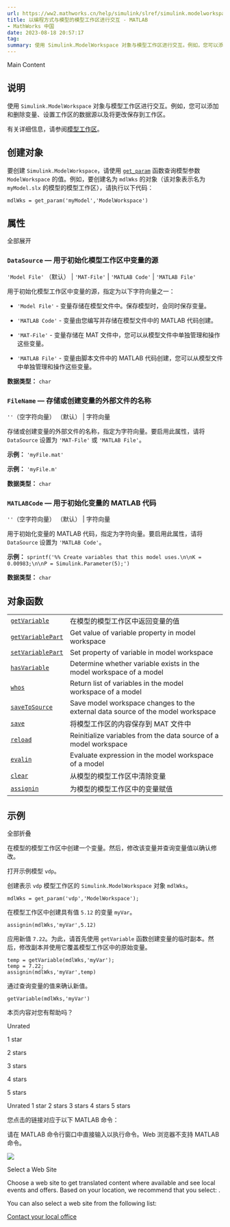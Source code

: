 ```yaml
---
url: https://ww2.mathworks.cn/help/simulink/slref/simulink.modelworkspace.html
title: 以编程方式与模型的模型工作区进行交互 - MATLAB
- MathWorks 中国
date: 2023-08-18 20:57:17
tag: 
summary: 使用 Simulink.ModelWorkspace 对象与模型工作区进行交互。例如，您可以添加和删除变量、设置工作区的数据源以及将更改保存到工作区。
---
```

Main Content

## 说明

使用 `Simulink.ModelWorkspace` 对象与模型工作区进行交互。例如，您可以添加和删除变量、设置工作区的数据源以及将更改保存到工作区。

有关详细信息，请参阅[模型工作区](https://ww2.mathworks.cn/help/simulink/ug/using-model-workspaces.html)。

## 创建对象

要创建 `Simulink.ModelWorkspace`，请使用 [`get_param`](https://ww2.mathworks.cn/help/simulink/slref/get_param.html) 函数查询模型参数 `ModelWorkspace` 的值。例如，要创建名为 `mdlWks` 的对象（该对象表示名为 `myModel.slx` 的模型的模型工作区），请执行以下代码：

```
mdlWks = get_param('myModel','ModelWorkspace')

```

## 属性

全部展开

### `DataSource` — 用于初始化模型工作区中变量的源  
`'Model File'` （默认） | `'MAT-File'` | `'MATLAB Code'` | `'MATLAB File'`

用于初始化模型工作区中变量的源，指定为以下字符向量之一：

*   `'Model File'` - 变量存储在模型文件中。保存模型时，会同时保存变量。
    
*   `'MATLAB Code'` - 变量由您编写并存储在模型文件中的 MATLAB 代码创建。
    
*   `'MAT-File'` - 变量存储在 MAT 文件中，您可以从模型文件中单独管理和操作这些变量。
    
*   `'MATLAB File'` - 变量由脚本文件中的 MATLAB 代码创建，您可以从模型文件中单独管理和操作这些变量。
    

**数据类型：** `char`

### `FileName` — 存储或创建变量的外部文件的名称  
`''`（空字符向量） （默认） | 字符向量

存储或创建变量的外部文件的名称，指定为字符向量。要启用此属性，请将 `DataSource` 设置为 `'MAT-File'` 或 `'MATLAB File'`。

**示例：** `'myFile.mat'`

**示例：** `'myFile.m'`

**数据类型：** `char`

### `MATLABCode` — 用于初始化变量的 MATLAB 代码  
`''`（空字符向量） （默认） | 字符向量

用于初始化变量的 MATLAB 代码，指定为字符向量。要启用此属性，请将 `DataSource` 设置为 `'MATLAB Code'`。

**示例：** `sprintf('%% Create variables that this model uses.\n\nK = 0.00983;\n\nP = Simulink.Parameter(5);')`

**数据类型：** `char`

## 对象函数

<table><tbody><tr><td><a href="https://ww2.mathworks.cn/help/simulink/slref/simulink.modelworkspace.getvariable.html"><code>getVariable</code></a></td><td>在模型的模型工作区中返回变量的值</td></tr><tr><td><a href="https://ww2.mathworks.cn/help/simulink/slref/simulink.modelworkspace.getvariablepart.html" hreflang="en"><code>getVariablePart</code></a></td><td>Get value of variable property in model workspace</td></tr><tr><td><a href="https://ww2.mathworks.cn/help/simulink/slref/simulink.modelworkspace.setvariablepart.html" hreflang="en"><code>setVariablePart</code></a></td><td>Set property of variable in model workspace</td></tr><tr><td><a href="https://ww2.mathworks.cn/help/simulink/slref/simulink.modelworkspace.hasvariable.html" hreflang="en"><code>hasVariable</code></a></td><td>Determine whether variable exists in the model workspace of a model</td></tr><tr><td><a href="https://ww2.mathworks.cn/help/simulink/slref/simulink.modelworkspace.whos.html" hreflang="en"><code>whos</code></a></td><td>Return list of variables in the model workspace of a model</td></tr><tr><td><a href="https://ww2.mathworks.cn/help/simulink/slref/simulink.modelworkspace.savetosource.html" hreflang="en"><code>saveToSource</code></a></td><td>Save model workspace changes to the external data source of the model workspace</td></tr><tr><td><a href="https://ww2.mathworks.cn/help/simulink/slref/simulink.modelworkspace.save.html"><code>save</code></a></td><td>将模型工作区的内容保存到 MAT 文件中</td></tr><tr><td><a href="https://ww2.mathworks.cn/help/simulink/slref/simulink.modelworkspace.reload.html" hreflang="en"><code>reload</code></a></td><td>Reinitialize variables from the data source of a model workspace</td></tr><tr><td><a href="https://ww2.mathworks.cn/help/simulink/slref/simulink.modelworkspace.evalin.html" hreflang="en"><code>evalin</code></a></td><td>Evaluate expression in the model workspace of a model</td></tr><tr><td><a href="https://ww2.mathworks.cn/help/simulink/slref/simulink.modelworkspace.clear.html"><code>clear</code></a></td><td>从模型的模型工作区中清除变量</td></tr><tr><td><a href="https://ww2.mathworks.cn/help/simulink/slref/simulink.modelworkspace.assignin.html"><code>assignin</code></a></td><td>为模型的模型工作区中的变量赋值</td></tr></tbody></table>

## 示例

全部折叠

在模型的模型工作区中创建一个变量。然后，修改该变量并查询变量值以确认修改。

打开示例模型 `vdp`。

创建表示 `vdp` 模型工作区的 `Simulink.ModelWorkspace` 对象 `mdlWks`。

```
mdlWks = get_param('vdp','ModelWorkspace');

```

在模型工作区中创建具有值 `5.12` 的变量 `myVar`。

```
assignin(mdlWks,'myVar',5.12)

```

应用新值 `7.22`。为此，请首先使用 `getVariable` 函数创建变量的临时副本。然后，修改副本并使用它覆盖模型工作区中的原始变量。

```
temp = getVariable(mdlWks,'myVar');
temp = 7.22;
assignin(mdlWks,'myVar',temp)

```

通过查询变量的值来确认新值。

```
getVariable(mdlWks,'myVar')

```

本页内容对您有帮助吗？

Unrated

1 star

2 stars

3 stars

4 stars

5 stars

 Unrated  1 star  2 stars  3 stars  4 stars  5 stars

您点击的链接对应于以下 MATLAB 命令：

请在 MATLAB 命令行窗口中直接输入以执行命令。Web 浏览器不支持 MATLAB 命令。

![](https://ww2.mathworks.cn/images/responsive/global/pic-header-mathworks-logo2.svg)

Select a Web Site

Choose a web site to get translated content where available and see local events and offers. Based on your location, we recommend that you select: .

You can also select a web site from the following list:

[Contact your local office](#)